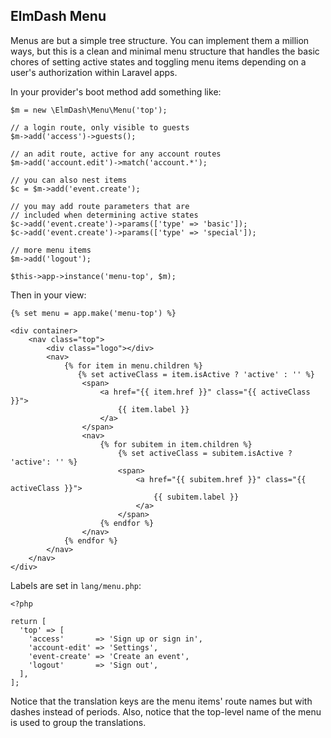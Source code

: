 ## ElmDash Menu

Menus are but a simple tree structure. You can implement them a million ways, but this is a clean and minimal menu structure that handles the basic chores of setting active states and toggling menu items depending on a user's authorization within Laravel apps.

In your provider's boot method add something like:

```
$m = new \ElmDash\Menu\Menu('top');

// a login route, only visible to guests
$m->add('access')->guests();

// an adit route, active for any account routes
$m->add('account.edit')->match('account.*');

// you can also nest items
$c = $m->add('event.create');

// you may add route parameters that are 
// included when determining active states
$c->add('event.create')->params(['type' => 'basic']);
$c->add('event.create')->params(['type' => 'special']);

// more menu items
$m->add('logout');

$this->app->instance('menu-top', $m);
```

Then in your view:

```
{% set menu = app.make('menu-top') %}

<div container>
    <nav class="top">
        <div class="logo"></div>
        <nav>
            {% for item in menu.children %}
               {% set activeClass = item.isActive ? 'active' : '' %}
                <span>
                    <a href="{{ item.href }}" class="{{ activeClass }}">
                        {{ item.label }}
                    </a>
                </span>
                <nav>
                    {% for subitem in item.children %}
                        {% set activeClass = subitem.isActive ? 'active': '' %}
                        <span>
                            <a href="{{ subitem.href }}" class="{{ activeClass }}">
                                {{ subitem.label }}
                            </a>
                        </span>
                    {% endfor %}
                </nav>
            {% endfor %}
        </nav>
    </nav>
</div>
```

Labels are set in `lang/menu.php`:

```
<?php

return [
  'top' => [
    'access'       => 'Sign up or sign in',
    'account-edit' => 'Settings',
    'event-create' => 'Create an event',
    'logout'       => 'Sign out',
  ],
];
```

Notice that the translation keys are the menu items' route names but with dashes instead of periods. Also, notice that the top-level name of the menu is used to group the translations. 

